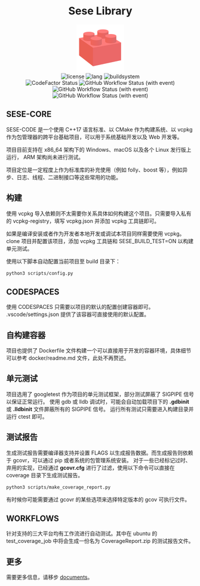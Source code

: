 <h1 align="center">Sese Library</h1>
<div align="center">
<img src="logo.svg" width="128" height="128" alt="logo"/>
</div>
<div align="center">
<img src="https://img.shields.io/static/v1?label=license&message=Apache-2.0&color=blue&logo=Apache" alt="license"/>
<img src="https://img.shields.io/static/v1?label=language&message=C%2B%2B%2017&color=blue&logo=cplusplus" alt="lang"/>
<img src="https://img.shields.io/static/v1?label=build%20system&message=CMake&color=blue&logo=cmake" alt="buildsystem"/>
<br>
<img alt="CodeFactor Status" src="https://www.codefactor.io/repository/github/libsese/sese-core/badge"/>
<img alt="GitHub Workflow Status (with event)" src="https://img.shields.io/github/actions/workflow/status/libsese/sese-core/windows-2022.yml?label=Windows&logo=windows">
<img alt="GitHub Workflow Status (with event)" src="https://img.shields.io/github/actions/workflow/status/libsese/sese-core/ubuntu-22.04.yml?label=Ubuntu&logo=ubuntu">
<img alt="GitHub Workflow Status (with event)" src="https://img.shields.io/github/actions/workflow/status/libsese/sese-core/macos-12.yml?label=macOS&logo=apple">
<br>
</div>

## SESE-CORE

SESE-CODE 是一个使用 C++17 语言标准、以 CMake 作为构建系统、以 vcpkg 作为包管理器的跨平台基础项目，可以用于系统基础开发以及
Web 开发等。

项目目前支持在 x86_64 架构下的 Windows、macOS 以及各个 Linux 发行版上运行， ARM 架构尚未进行测试。

项目定位是一定程度上作为标准库的补充使用（例如 folly、boost 等），例如异步、日志、线程、二进制接口等这些常用的功能。

## 构建

使用 vcpkg 导入依赖则不太需要你关系具体如何构建这个项目。只需要导入私有的 vcpkg-registry，填写 vcpkg.json 并添加 vcpkg
工具链即可。

如果是编译安装或者作为开发者本地开发或调试本项目同样需要使用 vcpkg。 clone 项目并配置该项目，添加 vcpkg 工具链和
SESE_BUILD_TEST=ON 以构建单元测试。

使用以下脚本自动配置当前项目至 build 目录下：

```bash
python3 scripts/config.py
```

## CODESPACES

使用 CODESPACES 只需要以项目的默认的配置创建容器即可。
.vscode/settings.json 提供了该容器可直接使用的默认配置。

## 自构建容器

项目也提供了 Dockerfile 文件构建一个可以直接用于开发的容器环境，具体细节可以参考 docker/readme.md 文件，此处不再赘述。

## 单元测试

项目选用了 googletest 作为项目的单元测试框架，部分测试屏蔽了 SIGPIPE 信号以保证正常运行。
使用 gdb 或 lldb 调试时，可能会自动加载项目下的 **.gdbinit** 或 **.lldbinit** 文件屏蔽所有的 SIGPIPE 信号。
运行所有测试只需要进入构建目录并运行 ctest 即可。

## 测试报告

生成测试报告需要编译器支持并设置 FLAGS 以生成报告数据。而生成报告则依赖于 gcovr，可以通过 pip 或者系统的包管理系统安装。
对于一些已经标记过时、弃用的实现，已经通过 **gcovr.cfg** 进行了过滤，使用以下命令可以直接在 coverage 目录下生成测试报告。

```bash
python3 scripts/make_coverage_report.py
```

有时候你可能需要通过 gcovr 的某些选项来选择特定版本的 gcov 可执行文件。

## WORKFLOWS

针对支持的三大平台均有工作流进行自动测试。其中在 ubuntu 的 test_coverage_job 中将会生成一份名为 CoverageReport.zip
的测试报告文件。

## 更多

需要更多信息，请移步 [documents](https://libsese.github.io/sese-docs/#/)。